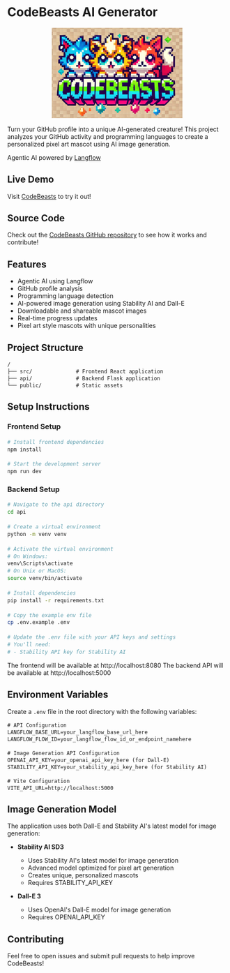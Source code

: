 
# CodeBeasts AI Generator

<div align="center">
  <img src="public/lovable-uploads/6e48cfe8-7c75-4565-939d-f665321ddd3a.png" alt="CodeBeasts Logo" width="300px" />
</div>

Turn your GitHub profile into a unique AI-generated creature! This project analyzes your GitHub activity and programming languages to create a personalized pixel art mascot using AI image generation.

Agentic AI powered by [Langflow](https://langflow.new)

## Live Demo
Visit [CodeBeasts](https://codebeasts.lovable.app/) to try it out!

## Source Code
Check out the [CodeBeasts GitHub repository](https://github.com/SonicDMG/codebeasts) to see how it works and contribute!

## Features
- Agentic AI using Langflow
- GitHub profile analysis
- Programming language detection
- AI-powered image generation using Stability AI and Dall-E
- Downloadable and shareable mascot images
- Real-time progress updates
- Pixel art style mascots with unique personalities

## Project Structure
```
/
├── src/              # Frontend React application
├── api/              # Backend Flask application
└── public/           # Static assets
```

## Setup Instructions

### Frontend Setup
```bash
# Install frontend dependencies
npm install

# Start the development server
npm run dev
```

### Backend Setup
```bash
# Navigate to the api directory
cd api

# Create a virtual environment
python -m venv venv

# Activate the virtual environment
# On Windows:
venv\Scripts\activate
# On Unix or MacOS:
source venv/bin/activate

# Install dependencies
pip install -r requirements.txt

# Copy the example env file
cp .env.example .env

# Update the .env file with your API keys and settings
# You'll need:
# - Stability API key for Stability AI
```

The frontend will be available at http://localhost:8080
The backend API will be available at http://localhost:5000

## Environment Variables

Create a `.env` file in the root directory with the following variables:
```
# API Configuration
LANGFLOW_BASE_URL=your_langflow_base_url_here
LANGFLOW_FLOW_ID=your_langflow_flow_id_or_endpoint_namehere

# Image Generation API Configuration
OPENAI_API_KEY=your_openai_api_key_here (for Dall-E)
STABILITY_API_KEY=your_stability_api_key_here (for Stability AI)

# Vite Configuration
VITE_API_URL=http://localhost:5000
```

## Image Generation Model

The application uses both Dall-E and Stability AI's latest model for image generation:

- **Stability AI SD3**
  - Uses Stability AI's latest model for image generation
  - Advanced model optimized for pixel art generation
  - Creates unique, personalized mascots
  - Requires STABILITY_API_KEY
  
- **Dall-E 3**
  - Uses OpenAI's Dall-E model for image generation
  - Requires OPENAI_API_KEY

## Contributing

Feel free to open issues and submit pull requests to help improve CodeBeasts!
